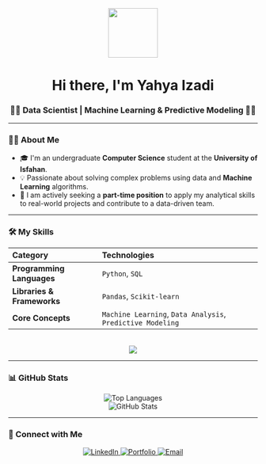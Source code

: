<div id="header" align="center">
  <img src="https://media.giphy.com/media/M9gbBd9nbDrOTu1Mqx/giphy.gif" width="100"/>
  <h1>
    Hi there, I'm Yahya Izadi
    <br/>
  </h1>
  <h3>
    👨‍💻 Data Scientist | Machine Learning & Predictive Modeling 👨‍💻
  </h3>
</div>

---

### 👨‍💼 About Me

- 🎓 I'm an undergraduate **Computer Science** student at the **University of Isfahan**.
- 💡 Passionate about solving complex problems using data and **Machine Learning** algorithms.
- 🚀 I am actively seeking a **part-time position** to apply my analytical skills to real-world projects and contribute to a data-driven team.

---

### 🛠️ My Skills

| Category                  | Technologies                                            |
| :------------------------ | :------------------------------------------------------ |
| **Programming Languages** | `Python`, `SQL`                                         |
| **Libraries & Frameworks**| `Pandas`, `Scikit-learn`                                |
| **Core Concepts** | `Machine Learning`, `Data Analysis`, `Predictive Modeling`|

<br>

<div align="center">
  <img src="https://skillicons.dev/icons?i=python,sklearn,pandas,mysql&perline=4&theme=light" />
</div>

---

### 📊 GitHub Stats

<div align="center">
  <img src="https://github-readme-stats.vercel.app/api/top-langs?username=yahaiz&show_icons=true&locale=en&layout=compact&theme=tokyonight" alt="Top Languages"/>
  <br>
  <img src="https://github-readme-stats.vercel.app/api?username=yahaiz&show_icons=true&locale=en&theme=tokyonight" alt="GitHub Stats"/>
</div>

---

### 🤝 Connect with Me

<div align="center">
  <a href="https://www.linkedin.com/in/yahya-izadi" target="_blank">
    <img src="https://img.shields.io/badge/LinkedIn-0077B5?style=for-the-badge&logo=linkedin&logoColor=white" alt="LinkedIn"/>
  </a>
  <a href="http://yahyaizadi.ir/resume/" target="_blank">
    <img src="https://img.shields.io/badge/Portfolio-D15600?style=for-the-badge&logo=rss&logoColor=white" alt="Portfolio"/>
  </a>
  <a href="mailto:me@yahyaizadi.ir">
    <img src="https://img.shields.io/badge/Email-EA4335?style=for-the-badge&logo=gmail&logoColor=white" alt="Email"/>
  </a>
</div>
